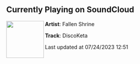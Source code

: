 ## Currently Playing on SoundCloud

[<img align="left" width="100" src="https://i1.sndcdn.com/artworks-pPm9gFYvWImJigZ0-dtVEuA-t500x500.jpg">](https://soundcloud.com/fallenshrine/discoketa)

**Artist**: Fallen Shrine 

**Track**: DiscoKeta

Last updated at 07/24/2023 12:51
